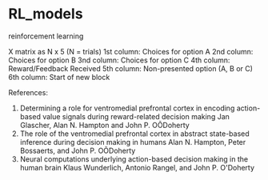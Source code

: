 # RL_models
reinforcement learning

X matrix as N x 5 (N = trials)
1st column: Choices for option A
2nd column: Choices for option B
3nd column: Choices for option C
4th column: Reward/Feedback Received 
5th column: Non-presented option (A, B or C) 
6th column: Start of new block

References:
1) Determining a role for ventromedial prefrontal cortex in encoding action-based value signals during reward-related decision making
   Jan Glascher, Alan N. Hampton and John P. OÕDoherty
2) The role of the ventromedial prefrontal cortex in abstract state-based inference during decision making in humans
   Alan N. Hampton, Peter Bossaerts, and John P. OÕDoherty
3) Neural computations underlying action-based decision making in the human brain
   Klaus Wunderlich, Antonio Rangel, and John P. O'Doherty
